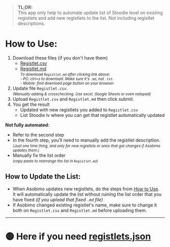 > **TL;DR:**  
> This app only help to automate update list of Stoodie level on existing registlets and add new registlets to the list. Not including registlet descriptions.

# How to Use:
1. Download these files (if you don't have them)
    - <a href="./Registlet/Registlet.csv" target="_blank">Registlet.csv</a>
    - <a href="./Registlet/Registlet.md" target="_blank">Registlet.md</a>  
        <small>_To download <code>Registlet.md</code> after clicking link above:_  
            - _PC: ctrl+s to download. Make sure it's <code>.md</code>, not <code>.txt</code>._  
            - _Mobile: find download page button on your browser._</small>
2. Update file <code>Registlet.csv</code>.  
    <small>_(Manually adding & crosschecking. Use excel, Google Sheets or even notepad)_</small>
3. Upload <code>Registlet.csv</code> and <code>Registlet.md</code> then click submit.
4. You get the result
   - Updated with new registlets you added to <code>Registlet.csv</code>
   - List Stoodie lv where you can get that registlet automatically updated

**Not fully automated:**
- Refer to the second step
- In the fourth step, you’ll need to manually add the registlet description.  
    <small>_(Just one time thing, and only for new registlets or ones that got changes if Asobimo updates them.)_</small>
- Manually fix the list order  
    <small>_(copy paste to rearrange the list in <code>Registlet.md</code>)_</small>

## How to Update the List:
- When Asobimo updates new registlets, do the steps from <a href="https://toramregistlet.github.io/update.html#note">How to Use</a>.  
It will automatically update the list without ruining the list order that you have fixed _(if you upload that fixed <code>.md</code> file)_
- If Asobimo changed existing registlet's name, make sure to change it both on <code>Registlet.csv</code> and <code>Registlet.md</code> before uploading them.
* * *
# 🟡 Here if you need <a href="./Registlet/registlets.json" target="_blank">registlets.json</a>
